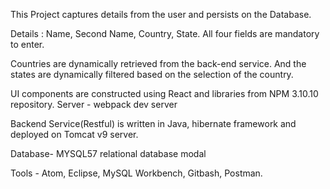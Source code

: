 
This Project captures details from the user and persists on the Database.

Details : Name, Second Name, Country, State. All four fields are mandatory to enter.

Countries are dynamically retrieved from the back-end service. And the states are dynamically filtered based on the selection of the country.

UI components are constructed using React and libraries from NPM 3.10.10 repository. Server - webpack dev server

Backend Service(Restful) is written in Java, hibernate framework and deployed on Tomcat v9 server.

Database- MYSQL57 relational database modal

Tools - Atom, Eclipse, MySQL Workbench, Gitbash, Postman.


